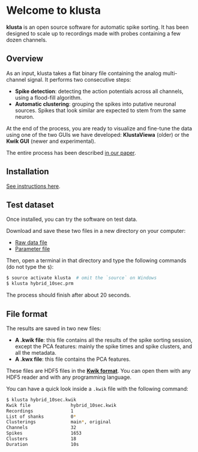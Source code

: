 # Welcome to klusta

**klusta** is an open source software for automatic spike sorting. It has been designed to scale up to recordings made with probes containing a few dozen channels.


## Overview

As an input, klusta takes a flat binary file containing the analog multi-channel signal. It performs two consecutive steps:

* **Spike detection**: detecting the action potentials across all channels, using a flood-fill algorithm.
* **Automatic clustering**: grouping the spikes into putative neuronal sources. Spikes that look similar are expected to stem from the same neuron.

At the end of the process, you are ready to visualize and fine-tune the data using one of the two GUIs we have developed: **KlustaViewa** (older) or the **Kwik GUI** (newer and experimental).

The entire process has been described [in our paper](http://www.nature.com/neuro/journal/vaop/ncurrent/full/nn.4268.html).


## Installation

[See instructions here](https://github.com/kwikteam/klusta/#quick-install-guide).


## Test dataset

Once installed, you can try the software on test data.

Download and save these two files in a new directory on your computer:

* [Raw data file](http://phy.cortexlab.net/data/samples/hybrid_10sec.dat)
* [Parameter file](http://phy.cortexlab.net/data/samples/hybrid_10sec.prm)

Then, open a terminal in that directory and type the following commands (do not type the `$`):

```bash
$ source activate klusta  # omit the `source` on Windows
$ klusta hybrid_10sec.prm
```

The process should finish after about 20 seconds.


## File format

The results are saved in two new files:

* **A .kwik file**: this file contains all the results of the spike sorting session, except the PCA features: mainly the spike times and spike clusters, and all the metadata.
* **A .kwx file**: this file contains the PCA features.

These files are HDF5 files in the [**Kwik format**](https://github.com/klusta-team/kwiklib/wiki/Kwik-format). You can open them with any HDF5 reader and with any programming language.

You can have a quick look inside a `.kwik` file with the following command:

```bash
$ klusta hybrid_10sec.kwik
Kwik file               hybrid_10sec.kwik
Recordings              1
List of shanks          0*
Clusterings             main*, original
Channels                32
Spikes                  1653
Clusters                18
Duration                10s
```
